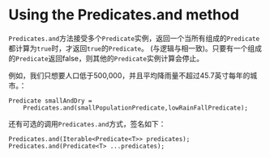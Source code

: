 # Using the Predicates.and method
`Predicates.and`方法接受多个`Predicate`实例，返回一个当所有组成的`Predicate`都计算为`true`时，才返回`true`的`Predicate`。 (与逻辑与相一致)。只要有一个组成的`Predicate`返回false，则其他的`Predicate`实例计算会停止。

例如，我们只想要人口低于500,000，并且平均降雨量不超过45.7英寸每年的城市。：
```
Predicate smallAndDry =
    Predicates.and(smallPopulationPredicate,lowRainFallPredicate);
```
还有可选的调用`Predicates.and`方式，签名如下：
```
Predicates.and(Iterable<Predicate<T>> predicates);
Predicates.and(Predicate<T> ...predicates);
```

